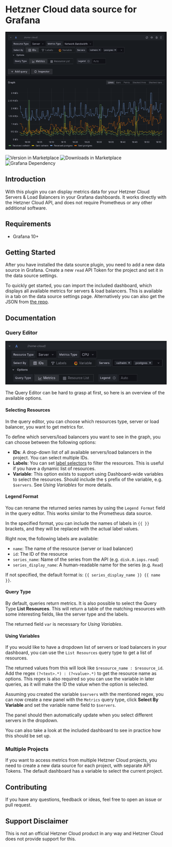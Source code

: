 # Hetzner Cloud data source for Grafana

![Example Query](https://github.com/apricote/grafana-hcloud-datasource/raw/main/src/img/screenshot-query.png)

![Version in Marketplace](https://img.shields.io/badge/dynamic/json?logo=grafana&query=$.version&url=https://grafana.com/api/plugins/apricote-hcloud-datasource&label=Marketplace&prefix=v&color=F47A20)
![Downloads in Marketplace](https://img.shields.io/badge/dynamic/json?logo=grafana&query=$.downloads&url=https://grafana.com/api/plugins/apricote-hcloud-datasource&label=Downloads&color=F47A20)
![Grafana Dependency](https://img.shields.io/badge/dynamic/json?logo=grafana&query=$.grafanaDependency&url=https://grafana.com/api/plugins/apricote-hcloud-datasource&label=Grafana&color=F47A20)

## Introduction

With this plugin you can display metrics data for your Hetzner Cloud Servers & Load Balancers in your Grafana dashboards.
It works directly with the Hetzner Cloud API, and does not require Prometheus or any other additional software.

## Requirements

- Grafana 10+

## Getting Started

After you have installed the data source plugin, you need to add a new data source in Grafana. Create a new `read` API Token for the project and set it in the data source settings.

To quickly get started, you can import the included dashboard, which displays all available metrics for servers & load balancers. This is available in a tab on the data source settings page. Alternatively you can also get the JSON from [the repo](https://github.com/apricote/grafana-hcloud-datasource/tree/main/src/dashboards/demo.json).

## Documentation

### Query Editor

![Query Editor](https://github.com/apricote/grafana-hcloud-datasource/raw/main/src/img/screenshot-query-editor.png)

The Query Editor can be hard to grasp at first, so here is an overview of the available options.

#### Selecting Resources

In the query editor, you can choose which resources type, server or load balancer, you want to get metrics for.

To define which servers/load balancers you want to see in the graph, you can choose between the following options:

- **IDs**: A drop-down list of all available servers/load balancers in the project. You can select multiple IDs.
- **Labels**: You can set [label selectors](https://docs.hetzner.cloud/#label-selector) to filter the resources. This is useful if you have a dynamic list of resources.
- **Variable**: This option exists to support using Dashboard-wide variables to select the resources. Should include the `$` prefix of the variable, e.g. `$servers`. See _Using Variables_ for more details.

#### Legend Format

You can rename the returned series names by using the `Legend Format` field in the query editor. This works similar to the Prometheus data source.

In the specified format, you can include the names of labels in `{{ }}` brackets, and they will be replaced with the actual label values.

Right now, the following labels are available:

- `name`: The name of the resource (server or load balancer)
- `id`: The ID of the resource
- `series_name`: Name of the series from the API (e.g. `disk.0.iops.read`)
- `series_display_name`: A human-readable name for the series (e.g. `Read`)

If not specified, the default format is: `{{ series_display_name }} {{ name }}`.

#### Query Type

By default, queries return metrics. It is also possible to select the Query Type **List Resources**. This will return a table of the matching resources with some interesting fields, like the server type and the labels.

The returned field `var` is necessary for _Using Variables_.

#### Using Variables

If you would like to have a dropdown list of servers or load balancers in your dashboard, you can use the `List Resources` query type to get a list of resources.

The returned values from this will look like `$resource_name : $resource_id`. Add the regex `(?<text>.*) : (?<value>.*)` to get the resource name as options.
This regex is also required so you can use the variable in later queries, as it will make the ID the value when the option is selected.

Assuming you created the variable `$servers` with the mentioned regex, you can now create a new panel with the `Metrics` query type, click **Select By Variable** and set the variable name field to `$servers`.

The panel should then automatically update when you select different servers in the dropdown.

You can also take a look at the included dashboard to see in practice how this should be set up.

### Multiple Projects

If you want to access metrics from multiple Hetzner Cloud projects, you need to create a new data source for each
project, with separate API Tokens. The default dashboard has a variable to select the current project.


## Contributing

If you have any questions, feedback or ideas, feel free to open an issue or pull request.

## Support Disclaimer

This is not an official Hetzner Cloud product in any way and Hetzner Cloud does not provide support for this.
